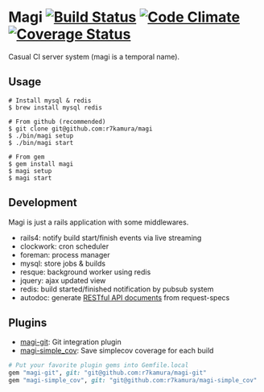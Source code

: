 # Magi [![Build Status](https://travis-ci.org/r7kamura/magi.png?branch=master)](https://travis-ci.org/r7kamura/magi) [![Code Climate](https://codeclimate.com/github/r7kamura/magi.png)](https://codeclimate.com/github/r7kamura/magi) [![Coverage Status](https://coveralls.io/repos/r7kamura/magi/badge.png)](https://coveralls.io/r/r7kamura/magi)
Casual CI server system (magi is a temporal name).

## Usage
```
# Install mysql & redis
$ brew install mysql redis

# From github (recommended)
$ git clone git@github.com:r7kamura/magi
$ ./bin/magi setup
$ ./bin/magi start

# From gem
$ gem install magi
$ magi setup
$ magi start
```

## Development
Magi is just a rails application with some middlewares.

* rails4: notify build start/finish events via live streaming
* clockwork: cron scheduler
* foreman: process manager
* mysql: store jobs & builds
* resque: background worker using redis
* jquery: ajax updated view
* redis: build started/finished notification by pubsub system
* autodoc: generate [RESTful API documents](https://github.com/r7kamura/magi/blob/master/doc) from request-specs

## Plugins
* [magi-git](https://github.com/r7kamura/magi-git): Git integration plugin
* [magi-simple_cov](https://github.com/r7kamura/magi-simple_cov): Save simplecov coverage for each build

```ruby
# Put your favorite plugin gems into Gemfile.local
gem "magi-git", git: "git@github.com:r7kamura/magi-git"
gem "magi-simple_cov", git: "git@github.com:r7kamura/magi-simple_cov"
```
